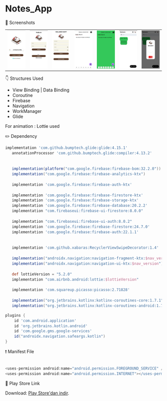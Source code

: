 # Notes_App

📸 Screenshots
<table>
  <tr>
    <td align="center">
      <img src="https://github.com/baris-gungorr/Notes_App/blob/main/app/images/01.jpg" alt="NOTLARIM" width="250">
    </td>
    <td align="center">
      <img src="https://github.com/baris-gungorr/Notes_App/blob/main/app/images/02.jpg" alt="NOTLARIM" width="250">
    </td>
    <td align="center">
      <img src="https://github.com/baris-gungorr/Notes_App/blob/main/app/images/03.jpg" alt="NOTLARIM" width="250">
    </td>
     <td align="center">
       <img src="https://github.com/baris-gungorr/Notes_App/blob/main/app/images/04.jpg" alt="NOTLARIM" width="250">
    </td>
     <td align="center">
      <img src="https://github.com/baris-gungorr/Notes_App/blob/main/app/images/05.jpg" alt="NOTLARIM" width="250">
    </td>
     <td align="center">
      <img src="https://github.com/baris-gungorr/Notes_App/blob/main/app/images/06.jpg" alt="NOTLARIM" width="250">
    </td>
    <td align="center">
     <img src="https://github.com/baris-gungorr/Notes_App/blob/main/app/images/07.jpg" alt="NOTLARIM" width="250">
  </tr>
  
</table>

👇 Structures Used
- View Binding | Data Binding
- Coroutine
- Firebase
- Navigation
- WorkManager
- Glide

For animation : Lottie used

 ✏️ Dependency
 ```gradle
 implementation 'com.github.bumptech.glide:glide:4.15.1'
    annotationProcessor 'com.github.bumptech.glide:compiler:4.13.2'


    implementation(platform("com.google.firebase:firebase-bom:32.2.0"))
    implementation("com.google.firebase:firebase-analytics-ktx")

    implementation 'com.google.firebase:firebase-auth-ktx'

    implementation 'com.google.firebase:firebase-firestore-ktx'
    implementation 'com.google.firebase:firebase-storage-ktx'
    implementation 'com.google.firebase:firebase-database:20.2.2'
    implementation "com.firebaseui:firebase-ui-firestore:8.0.0"

    implementation "com.firebaseui:firebase-ui-auth:8.0.2"
    implementation 'com.google.firebase:firebase-firestore:24.7.0'
    implementation 'com.google.firebase:firebase-auth:22.1.1'


    implementation 'com.github.xabaras:RecyclerViewSwipeDecorator:1.4'

    implementation("androidx.navigation:navigation-fragment-ktx:$nav_version")
    implementation("androidx.navigation:navigation-ui-ktx:$nav_version")

    def lottieVersion = "5.2.0"
    implementation "com.airbnb.android:lottie:$lottieVersion"

    implementation 'com.squareup.picasso:picasso:2.71828'

    implementation("org.jetbrains.kotlinx:kotlinx-coroutines-core:1.7.1")
    implementation("org.jetbrains.kotlinx:kotlinx-coroutines-android:1.7.1")

```

```groovy
plugins {
    id 'com.android.application'
    id 'org.jetbrains.kotlin.android'
    id 'com.google.gms.google-services'
    id("androidx.navigation.safeargs.kotlin")
}
```

❗ Manifest File

```groovy

<uses-permission android:name="android.permission.FOREGROUND_SERVICE" />
<uses-permission android:name="android.permission.INTERNET"></uses-permission>

```

🔗 Play Store Link

 Download: [Play Store'dan indir]( https://play.google.com/store/apps/details?id=com.barisgungorr.notesapp).

